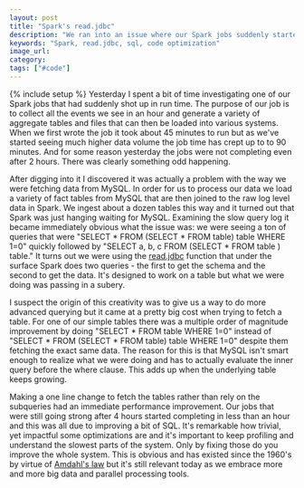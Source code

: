 ```yaml
---
layout: post
title: "Spark's read.jdbc"
description: "We ran into an issue where our Spark jobs suddenly started taking hours to run. Digging into it we discovered it was due to the way we were accessing tables from MySQL."
keywords: "Spark, read.jdbc, sql, code optimization"
image_url:
category:
tags: ["#code"]
---
```

{% include setup %}
Yesterday I spent a bit of time investigating one of our Spark jobs that had suddenly shot up in run time. The purpose of our job is to collect all the events we see in an hour and generate a variety of aggregate tables and files that can then be loaded into various systems. When we first wrote the job it took about 45 minutes to run but as we've started seeing much higher data volume the job time has crept up to to 90 minutes. And for some reason yesterday the jobs were not completing even after 2 hours. There was clearly something odd happening.

After digging into it I discovered it was actually a problem with the way we were fetching data from MySQL. In order for us to process our data we load a variety of fact tables from MySQL that are then joined to the raw log level data in Spark. We ingest about a dozen tables this way and it turned out that Spark was just hanging waiting for MySQL. Examining the slow query log it became immediately obvious what the issue was: we were seeing a ton of queries that were "SELECT * FROM (SELECT * FROM table) table WHERE 1=0" quickly followed by "SELECT a, b, c FROM (SELECT * FROM table ) table." It turns out we were using the [read.jdbc](https://spark.apache.org/docs/2.0.0/api/R/read.jdbc.html) function that under the surface Spark does two queries - the first to get the schema and the second to get the data. It's designed to work on a table but what we were doing was passing in a subery.

I suspect the origin of this creativity was to give us a way to do more advanced querying but it came at a pretty big cost when trying to fetch a table. For one of our simple tables there was a multiple order of magnitude improvement by doing "SELECT * FROM table WHERE 1=0" instead of "SELECT * FROM (SELECT * FROM table) table WHERE 1=0" despite them fetching the exact same data. The reason for this is that MySQL isn't smart enough to realize what we were doing and has to actually evaluate the inner query before the where clause. This adds up when the underlying table keeps growing.

Making a one line change to fetch the tables rather than rely on the subqueries had an immediate performance improvement. Our jobs that were still going strong after 4 hours started completing in less than an hour and this was all due to improving a bit of SQL. It's remarkable how trivial, yet impactful some optimizations are and it's important to keep profiling and understand the slowest parts of the system. Only by fixing those do you improve the whole system. This is obvious and has existed since the 1960's by virtue of [Amdahl's law](https://en.wikipedia.org/wiki/Amdahl%27s_law) but it's still relevant today as we embrace more and more big data and parallel processing tools.
